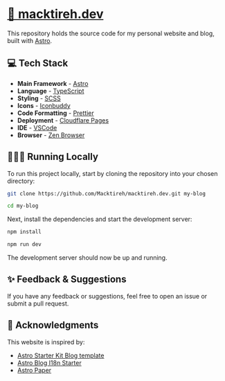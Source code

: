 # [📄 macktireh.dev](https://macktireh.dev)

This repository holds the source code for my personal website and blog, built with [Astro](https://astro.build/).

## 💻 Tech Stack

- **Main Framework** - [Astro](https://astro.build/)
- **Language** - [TypeScript](https://www.typescriptlang.org/)
- **Styling** - [SCSS](https://sass-lang.com/)
- **Icons** - [Iconbuddy](https://iconbuddy.com/)
- **Code Formatting** - [Prettier](https://prettier.io/)
- **Deployment** - [Cloudflare Pages](https://pages.cloudflare.com/)
- **IDE** - [VSCode](https://code.visualstudio.com/)
- **Browser** - [Zen Browser](https://zen-browser.app/)

## 👨🏻‍💻 Running Locally

To run this project locally, start by cloning the repository into your chosen directory:

```bash
git clone https://github.com/Macktireh/macktireh.dev.git my-blog
```

```bash
cd my-blog
```

Next, install the dependencies and start the development server:

```bash
npm install
```

```bash
npm run dev
```

The development server should now be up and running.

## ✨ Feedback & Suggestions

If you have any feedback or suggestions, feel free to open an issue or submit a pull request.

## 🙏 Acknowledgments

This website is inspired by:

- [Astro Starter Kit Blog template](https://github.com/withastro/astro/tree/latest/examples/blog)
- [Astro Blog I18n Starter](https://github.com/i118n/astro-blog-i118n-starter)
- [Astro Paper](https://astro-paper.pages.dev/)

